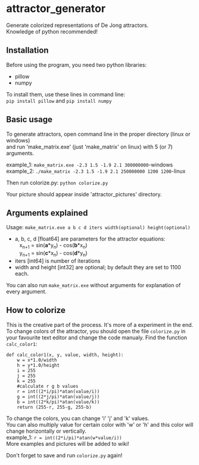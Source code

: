 # attractor_generator
Generate colorized representations of De Jong attractors.  
Knowledge of python recommended!
## Installation
Before using the program, you need two python libraries:
- pillow
- numpy
    
To install them, use these lines in command line:  
`pip install pillow` and `pip install numpy`  
  
## Basic usage
To generate attractors, open command line in the proper directory (linux or windows)  
and run 'make_matrix.exe' (just 'make_matrix' on linux) with 5 (or 7) arguments.  
  
example_1: `make_matrix.exe -2.3 1.5 -1.9 2.1 300000000`-windows  
example_2: `./make_matrix -2.3 1.5 -1.9 2.1 250000000 1200 1200`-linux   
  
Then run colorize.py: `python colorize.py`  
  
Your picture should appear inside 'attractor_pictures' directory.

## Arguments explained
Usage: `make_matrix.exe a b c d iters width(optional) height(optional)`
- a, b, c, d [float64] are parameters for the attractor equations:  
&nbsp;&nbsp; x<sub>n+1</sub> = sin(**a**\*y<sub>n</sub>) - cos(**b**\*x<sub>n</sub>)  
&nbsp;&nbsp; y<sub>n+1</sub> = sin(**c**\*x<sub>n</sub>) - cos(**d**\*y<sub>n</sub>)  
- iters [int64] is number of iterations  
- width and height [int32] are optional; by default they are set to 1100 each.  
  
You can also run `make_matrix.exe` without arguments for explanation of every argument.
## How to colorize
This is the creative part of the process. It's more of a experiment in the end.  
To change colors of the attractor, you should open the file `colorize.py` in your favourite text editor and change the code manualy.     Find the function `calc_color1`:
```
def calc_color1(x, y, value, width, height):
    w = x*1.0/width
    h = y*1.0/height
    i = 255
    j = 255
    k = 255
    #calculate r g b values
    r = int((2*i/pi)*atan(value/i))
    g = int((2*j/pi)*atan(value/j))
    b = int((2*k/pi)*atan(value/k))
    return (255-r, 255-g, 255-b)
 ```  
 To change the colors, you can change 'i' 'j' and 'k' values.  
 You can also multiply value for certain color with 'w' or 'h' and this color will change horizontally or vertically.  
 example_1: `r = int((2*i/pi)*atan(w*value/i))`  
 More examples and pictures will be added to wiki!
   
 Don't forget to save and run `colorize.py` again!
